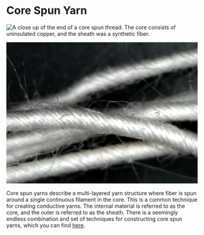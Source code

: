 # Core Spun Yarn

![A close up of the end of a core spun thread. The core consists of uninsulated copper, and the sheath was a synthetic fiber.](../../.gitbook/assets/screen-shot-2020-07-27-at-1.42.12-pm.png)

![closeup of the synthetic sheath spun around the core.](../../.gitbook/assets/screen-shot-2020-07-27-at-1.55.11-pm.png)

Core spun yarns describe a multi-layered yarn structure where fiber is spun around a single continuous filament in the core. This is a common technique for creating conductive yarns. The internal material is referred to as the core, and the outer is referred to as the sheath. There is a seemingly endless combination and set of techniques for constructing core spun yarns, which you can find [here](https://www.sciencedirect.com/topics/engineering/core-spun-yarn).

